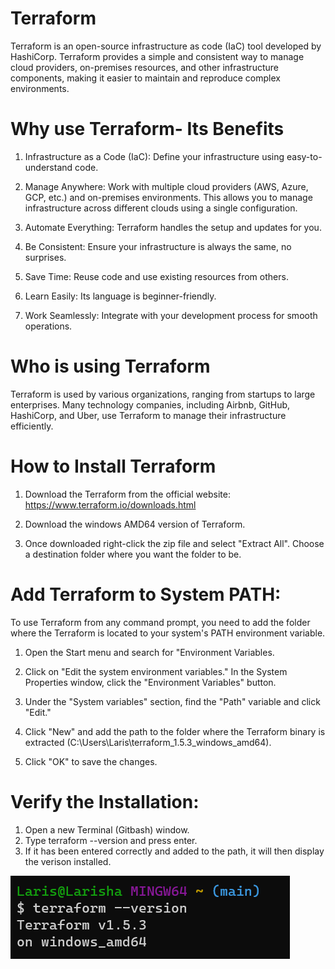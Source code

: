 # Terraform

Terraform is an open-source infrastructure as code (IaC) tool developed by HashiCorp. Terraform provides a simple and consistent way to manage cloud providers, on-premises resources, and other infrastructure components, making it easier to maintain and reproduce complex environments.

# Why use Terraform- Its Benefits

1. Infrastructure as a Code (IaC): Define your infrastructure using easy-to-understand code.

2. Manage Anywhere: Work with multiple cloud providers (AWS, Azure, GCP, etc.) and on-premises environments. This allows you to manage infrastructure across different clouds using a single configuration.

3. Automate Everything: Terraform handles the setup and updates for you.

4. Be Consistent: Ensure your infrastructure is always the same, no surprises.

5. Save Time: Reuse code and use existing resources from others.

6. Learn Easily: Its language is beginner-friendly.

7. Work Seamlessly: Integrate with your development process for smooth operations.

# Who is using Terraform

Terraform is used by various organizations, ranging from startups to large enterprises. Many technology companies, including Airbnb, GitHub, HashiCorp, and Uber, use Terraform to manage their infrastructure efficiently.

# How to Install Terraform

1. Download the Terraform from the official website: https://www.terraform.io/downloads.html
   
2. Download the windows AMD64 version of Terraform.
   
3. Once downloaded right-click the zip file and select "Extract All". Choose a destination folder where you want the folder to be.

# Add Terraform to System PATH:
To use Terraform from any command prompt, you need to add the folder where the Terraform  is located to your system's PATH environment variable.

1. Open the Start menu and search for "Environment Variables.
   
2. Click on "Edit the system environment variables."
In the System Properties window, click the "Environment Variables" button.

3. Under the "System variables" section, find the "Path" variable and click "Edit."
   
4. Click "New" and add the path to the folder where the Terraform binary is extracted (C:\Users\Laris\terraform_1.5.3_windows_amd64). 
   
5. Click "OK" to save the changes.
   
# Verify the Installation: 

1. Open a new Terminal (Gitbash) window.
2. Type terraform --version and press enter.
3. If it has been entered correctly and added to the path, it will then display the verison installed. 

![Alt text](images/Version-terraform.png)

